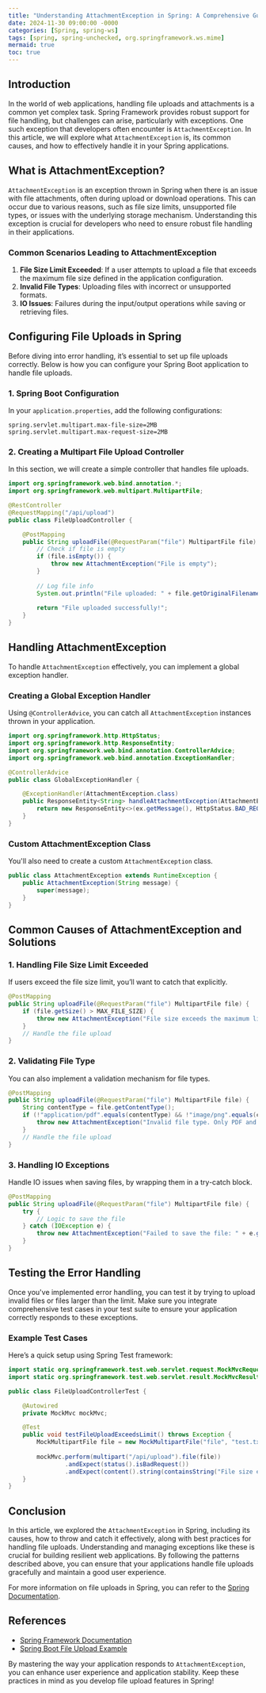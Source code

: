 ```yaml
---
title: "Understanding AttachmentException in Spring: A Comprehensive Guide"
date: 2024-11-30 09:00:00 -0000
categories: [Spring, spring-ws]
tags: [spring, spring-unchecked, org.springframework.ws.mime]
mermaid: true
toc: true
---
```



## Introduction

In the world of web applications, handling file uploads and attachments is a common yet complex task. Spring Framework provides robust support for file handling, but challenges can arise, particularly with exceptions. One such exception that developers often encounter is `AttachmentException`. In this article, we will explore what `AttachmentException` is, its common causes, and how to effectively handle it in your Spring applications.

## What is AttachmentException?

`AttachmentException` is an exception thrown in Spring when there is an issue with file attachments, often during upload or download operations. This can occur due to various reasons, such as file size limits, unsupported file types, or issues with the underlying storage mechanism. Understanding this exception is crucial for developers who need to ensure robust file handling in their applications.

### Common Scenarios Leading to AttachmentException

1. **File Size Limit Exceeded**: If a user attempts to upload a file that exceeds the maximum file size defined in the application configuration.
2. **Invalid File Types**: Uploading files with incorrect or unsupported formats.
3. **IO Issues**: Failures during the input/output operations while saving or retrieving files.

## Configuring File Uploads in Spring

Before diving into error handling, it’s essential to set up file uploads correctly. Below is how you can configure your Spring Boot application to handle file uploads.

### 1. Spring Boot Configuration

In your `application.properties`, add the following configurations:

```properties
spring.servlet.multipart.max-file-size=2MB
spring.servlet.multipart.max-request-size=2MB
```

### 2. Creating a Multipart File Upload Controller

In this section, we will create a simple controller that handles file uploads.

```java
import org.springframework.web.bind.annotation.*;
import org.springframework.web.multipart.MultipartFile;

@RestController
@RequestMapping("/api/upload")
public class FileUploadController {

    @PostMapping
    public String uploadFile(@RequestParam("file") MultipartFile file) {
        // Check if file is empty
        if (file.isEmpty()) {
            throw new AttachmentException("File is empty");
        }
        
        // Log file info
        System.out.println("File uploaded: " + file.getOriginalFilename());
        
        return "File uploaded successfully!";
    }
}
```

## Handling AttachmentException

To handle `AttachmentException` effectively, you can implement a global exception handler.

### Creating a Global Exception Handler

Using `@ControllerAdvice`, you can catch all `AttachmentException` instances thrown in your application.

```java
import org.springframework.http.HttpStatus;
import org.springframework.http.ResponseEntity;
import org.springframework.web.bind.annotation.ControllerAdvice;
import org.springframework.web.bind.annotation.ExceptionHandler;

@ControllerAdvice
public class GlobalExceptionHandler {

    @ExceptionHandler(AttachmentException.class)
    public ResponseEntity<String> handleAttachmentException(AttachmentException ex) {
        return new ResponseEntity<>(ex.getMessage(), HttpStatus.BAD_REQUEST);
    }
}
```

### Custom AttachmentException Class

You'll also need to create a custom `AttachmentException` class.

```java
public class AttachmentException extends RuntimeException {
    public AttachmentException(String message) {
        super(message);
    }
}
```

## Common Causes of AttachmentException and Solutions

### 1. Handling File Size Limit Exceeded

If users exceed the file size limit, you’ll want to catch that explicitly.

```java
@PostMapping
public String uploadFile(@RequestParam("file") MultipartFile file) {
    if (file.getSize() > MAX_FILE_SIZE) {
        throw new AttachmentException("File size exceeds the maximum limit of 2MB");
    }
    // Handle the file upload
}
```

### 2. Validating File Type

You can also implement a validation mechanism for file types.

```java
@PostMapping
public String uploadFile(@RequestParam("file") MultipartFile file) {
    String contentType = file.getContentType();
    if (!"application/pdf".equals(contentType) && !"image/png".equals(contentType)) {
        throw new AttachmentException("Invalid file type. Only PDF and PNG files are allowed.");
    }
    // Handle the file upload
}
```

### 3. Handling IO Exceptions

Handle IO issues when saving files, by wrapping them in a try-catch block.

```java
@PostMapping
public String uploadFile(@RequestParam("file") MultipartFile file) {
    try {
        // Logic to save the file
    } catch (IOException e) {
        throw new AttachmentException("Failed to save the file: " + e.getMessage());
    }
}
```

## Testing the Error Handling

Once you've implemented error handling, you can test it by trying to upload invalid files or files larger than the limit. Make sure you integrate comprehensive test cases in your test suite to ensure your application correctly responds to these exceptions.

### Example Test Cases

Here’s a quick setup using Spring Test framework:

```java
import static org.springframework.test.web.servlet.request.MockMvcRequestBuilders.multipart;
import static org.springframework.test.web.servlet.result.MockMvcResultMatchers.status;

public class FileUploadControllerTest {

    @Autowired
    private MockMvc mockMvc;

    @Test
    public void testFileUploadExceedsLimit() throws Exception {
        MockMultipartFile file = new MockMultipartFile("file", "test.txt", "text/plain", new byte[3 * 1024 * 1024]); // 3MB
        
        mockMvc.perform(multipart("/api/upload").file(file))
                .andExpect(status().isBadRequest())
                .andExpect(content().string(containsString("File size exceeds the maximum limit")));
    }
}
```

## Conclusion

In this article, we explored the `AttachmentException` in Spring, including its causes, how to throw and catch it effectively, along with best practices for handling file uploads. Understanding and managing exceptions like these is crucial for building resilient web applications. By following the patterns described above, you can ensure that your applications handle file uploads gracefully and maintain a good user experience. 

For more information on file uploads in Spring, you can refer to the [Spring Documentation](https://docs.spring.io/spring-framework/docs/current/reference/html/web.html#mvc-config-multipart).

## References

- [Spring Framework Documentation](https://docs.spring.io/spring-framework/docs/current/reference/html/web.html#mvc-config-multipart)
- [Spring Boot File Upload Example](https://spring.io/guides/gs/uploading-files/)

By mastering the way your application responds to `AttachmentException`, you can enhance user experience and application stability. Keep these practices in mind as you develop file upload features in Spring!